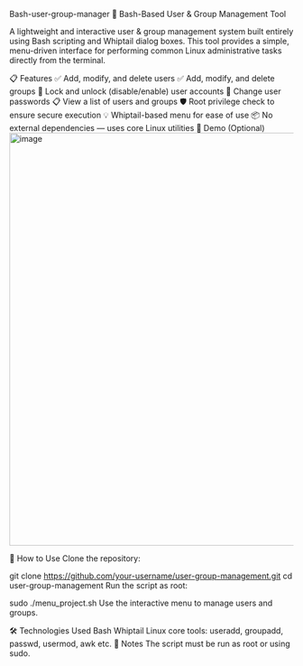 Bash-user-group-manager
🔧 Bash-Based User & Group Management Tool

A lightweight and interactive user & group management system built entirely using Bash scripting and Whiptail dialog boxes. This tool provides a simple, menu-driven interface for performing common Linux administrative tasks directly from the terminal.

📋 Features
✅ Add, modify, and delete users
✅ Add, modify, and delete groups
🔐 Lock and unlock (disable/enable) user accounts
🔄 Change user passwords
📋 View a list of users and groups
🛡️ Root privilege check to ensure secure execution
💡 Whiptail-based menu for ease of use
📦 No external dependencies — uses core Linux utilities
📸 Demo (Optional)
<img width="951" height="731" alt="image" src="https://github.com/user-attachments/assets/aabf9569-0e75-4bce-92d3-120bac9abe84" />


📂 How to Use
Clone the repository:

git clone https://github.com/your-username/user-group-management.git
cd user-group-management
Run the script as root:

sudo ./menu_project.sh
Use the interactive menu to manage users and groups.

🛠️ Technologies Used
Bash
Whiptail
Linux core tools: useradd, groupadd, passwd, usermod, awk etc.
📌 Notes
The script must be run as root or using sudo.
